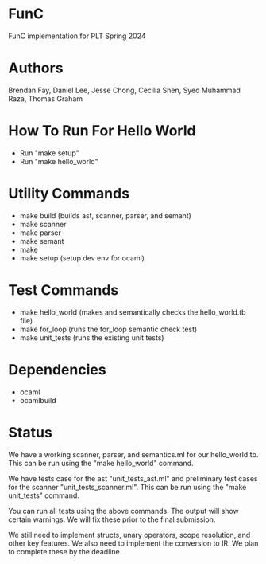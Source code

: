 # FunC
FunC implementation for PLT Spring 2024

# Authors
Brendan Fay, Daniel Lee, Jesse Chong, Cecilia Shen, Syed Muhammad Raza, Thomas Graham

# How To Run For Hello World
- Run "make setup"
- Run "make hello_world"

# Utility Commands
- make build (builds ast, scanner, parser, and semant)
- make scanner
- make parser
- make semant
- make 
- make setup (setup dev env for ocaml)

# Test Commands
- make hello_world (makes and semantically checks the hello_world.tb file)
- make for_loop (runs the for_loop semantic check test)
- make unit_tests (runs the existing unit tests)

# Dependencies
- ocaml
- ocamlbuild

# Status
We have a working scanner, parser, and semantics.ml for our hello_world.tb. This can be run using the "make hello_world" command.

We have tests case for the ast "unit_tests_ast.ml" and preliminary test cases for the scanner "unit_tests_scanner.ml". This can be run using the "make unit_tests" command.

You can run all tests using the above commands. The output will show certain warnings. We will fix these
prior to the final submission.

We still need to implement structs, unary operators, scope resolution, and other key features. We also need
to implement the conversion to IR. We plan to complete these by the deadline.





